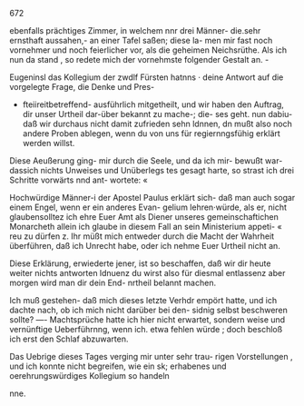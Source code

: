 672

ebenfalls prächtiges Zimmer, in welchem nnr drei Männer-
die.sehr ernsthaft aussahen,- an einer Tafel saßen; diese la-
men mir fast noch vornehmer und noch feierlicher vor, als
die geheimen Neichsrüthe. Als ich nun da stand , so redete
mich der vornehmste folgender Gestalt an. -

Eugeninsl das Kollegium der zwdlf Fürsten hatnns ·
deine Antwort auf die vorgelegte Frage, die Denke und Pres-
- fteiireitbetreffend- ausführlich mitgetheilt, und wir haben den
Auftrag, dir unser Urtheil dar-über bekannt zu mache-; die-
ses geht. nun dabiu- daß wir durchaus nicht damit zufrieden
sehn ldnnen, dn mußt also noch andere Proben ablegen, wenn
du von uns für regiernngsfühig erklärt werden willst.

Diese Aeußerung ging- mir durch die Seele, und da ich
mir- bewußt war- dassich nichts Unweises und Unüberlegs
tes gesagt harte, so strast ich drei Schritte vorwärts nnd ant-
wortete: «

Hochwürdige Männer-i der Apostel Paulus erklärt sich-
daß man auch sogar einem Engel, wenn er ein anderes Evan-
gelium lehren·würde, als er, nicht glaubensolltez ich ehre
Euer Amt als Diener unseres gemeinschaftichen Monarcheth
allein ich glaube in diesem Fall an sein Ministerium appeti-
« reu zu dürfen z. Ihr müßt mich entweder durch die Macht der
Wahrheit überführen, daß ich Unrecht habe, oder ich nehme
Euer Urtheil nicht an.

Diese Erklärung, erwiederte jener, ist so beschaffen, daß
wir dir heute weiter nichts antworten ldnuenz du wirst also
für diesmal entlassenz aber morgen wird man dir dein End-
nrtheil belannt machen.

Ich muß gestehen- daß mich dieses letzte Verhdr empört
hatte, und ich dachte nach, ob ich mich nicht darüber bei den-
sidnig selbst beschweren sollte? —- Machtsprüche hatte ich hier
nicht erwartet, sondern weise und vernünftige Ueberführnng,
wenn ich. etwa fehlen würde ; doch beschloß ich erst den Schlaf
abzuwarten.

Das Uebrige dieses Tages verging mir unter sehr trau-
rigen Vorstellungen , und ich konnte nicht begreifen, wie ein
sk; erhabenes und oerehrungswürdiges Kollegium so handeln

nne.

